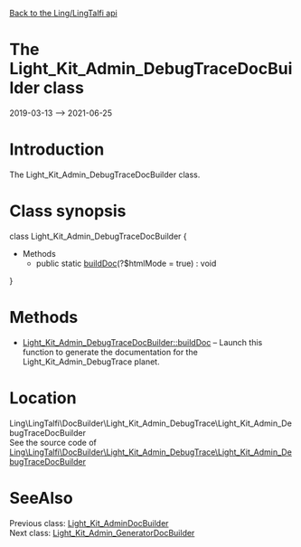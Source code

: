 [Back to the Ling/LingTalfi api](https://github.com/lingtalfi/LingTalfi/blob/master/doc/api/Ling/LingTalfi.md)



The Light_Kit_Admin_DebugTraceDocBuilder class
================
2019-03-13 --> 2021-06-25






Introduction
============

The Light_Kit_Admin_DebugTraceDocBuilder class.



Class synopsis
==============


class <span class="pl-k">Light_Kit_Admin_DebugTraceDocBuilder</span>  {

- Methods
    - public static [buildDoc](https://github.com/lingtalfi/LingTalfi/blob/master/doc/api/Ling/LingTalfi/DocBuilder/Light_Kit_Admin_DebugTrace/Light_Kit_Admin_DebugTraceDocBuilder/buildDoc.md)(?$htmlMode = true) : void

}






Methods
==============

- [Light_Kit_Admin_DebugTraceDocBuilder::buildDoc](https://github.com/lingtalfi/LingTalfi/blob/master/doc/api/Ling/LingTalfi/DocBuilder/Light_Kit_Admin_DebugTrace/Light_Kit_Admin_DebugTraceDocBuilder/buildDoc.md) &ndash; Launch this function to generate the documentation for the Light_Kit_Admin_DebugTrace planet.





Location
=============
Ling\LingTalfi\DocBuilder\Light_Kit_Admin_DebugTrace\Light_Kit_Admin_DebugTraceDocBuilder<br>
See the source code of [Ling\LingTalfi\DocBuilder\Light_Kit_Admin_DebugTrace\Light_Kit_Admin_DebugTraceDocBuilder](https://github.com/lingtalfi/LingTalfi/blob/master/DocBuilder/Light_Kit_Admin_DebugTrace/Light_Kit_Admin_DebugTraceDocBuilder.php)



SeeAlso
==============
Previous class: [Light_Kit_AdminDocBuilder](https://github.com/lingtalfi/LingTalfi/blob/master/doc/api/Ling/LingTalfi/DocBuilder/Light_Kit_Admin/Light_Kit_AdminDocBuilder.md)<br>Next class: [Light_Kit_Admin_GeneratorDocBuilder](https://github.com/lingtalfi/LingTalfi/blob/master/doc/api/Ling/LingTalfi/DocBuilder/Light_Kit_Admin_Generator/Light_Kit_Admin_GeneratorDocBuilder.md)<br>
